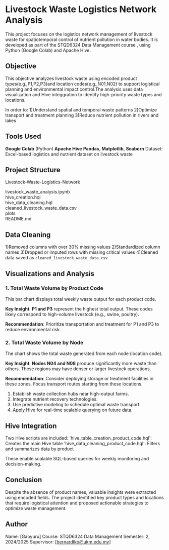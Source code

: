 
# Livestock Waste Logistics Network Analysis

This project focuses on the logistics network management of livestock waste for spatiotemporal control of nutrient pollution in water bodies. It is developed as part of the STQD6324 Data Management course , using Python (Google Colab) and Apache Hive.

## Objective

This objective analyzes livestock waste using encoded product types(e.g.,P1,P2,P3)and location codes(e.g.,N01,N02) to support logistical planning and environmental impact control.The analysis uses data visualization and Hive integgration to identify high-priority waste types and locations.

In order to:
1)Understand spatial and temporal waste patterns
2)Optimize transport and treatment planning
3)Reduce nutrient pollution in rivers and lakes

## Tools Used

**Google Colab** (Python)
**Apache Hive**
**Pandas**, **Matplotlib**, **Seaborn**
Dataset: Excel-based logistics and nutrient dataset on livestock waste


## Project Structure


Livestock-Waste-Logistics-Network

livestock_waste_analysis.ipynb         
hive_creation.hql                      
hive_data_cleaning.hql                 
cleaned_livestock_waste_data.csv      
plots                                 
README.md                             


## Data Cleaning

1)Removed columns with over 30% missing values
2)Standardized column names
3)Dropped or imputed rows with missing critical values
4)Cleaned data saved as `cleaned_livestock_waste_data.csv`


## Visualizations and Analysis

### 1. Total Waste Volume by Product Code

This bar chart displays total weekly waste output for each product code.


**Key Insight**:
**P1 and P3** represent the highest total output.
These codes likely correspond to high-volume livestock (e.g., swine, poultry).

**Recommendation**:
Prioritize transportation and treatment for P1 and P3 to reduce environmental risk.


### 2. Total Waste Volume by Node

The chart shows the total waste generated from each node (location code).

**Key Insight**:
**Nodes N04 and N08** produce significantly more waste than others.
These regions may have denser or larger livestock operations.

**Recommendation**:
Consider deploying storage or treatment facilities in these zones.
Focus transport routes starting from these locations.

1. Establish waste collection hubs near high-output farms.
2. Integrate nutrient recovery technologies.
3. Use predictive modeling to schedule optimal waste transport.
4. Apply Hive for real-time scalable querying on future data.

## Hive Integration

Two Hive scripts are included:
'hive_table_creation_product_code.hql': Creates the main Hive table
'hive_data_cleaning_product_code.hql': Filters and summarizes data by product

These enable scalable SQL-based queries for weekly monitoring and decision-making.


## Conclusion

Despite the absence of product names, valuable insights were extracted using encoded fields. The project identified key product types and locations that require logistical attention and proposed actionable strategies to optimize waste management.



## Author

Name: [Gaoyuru]
Course: STQD6324 Data Management
Semester: 2, 2024/2025
Supervisor: [bernardlkb@ukm.edu.my]
